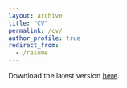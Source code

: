 ```yaml
---
layout: archive
title: "CV"
permalink: /cv/
author_profile: true
redirect_from:
  - /resume
---
```

Download the latest version [here](Arash_Pourdamghani_CV.pdf).
